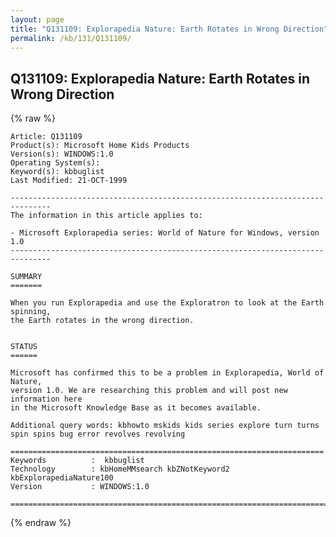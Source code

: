 ```yaml
---
layout: page
title: "Q131109: Explorapedia Nature: Earth Rotates in Wrong Direction"
permalink: /kb/131/Q131109/
---
```


## Q131109: Explorapedia Nature: Earth Rotates in Wrong Direction

{% raw %}

	Article: Q131109
	Product(s): Microsoft Home Kids Products
	Version(s): WINDOWS:1.0
	Operating System(s): 
	Keyword(s): kbbuglist
	Last Modified: 21-OCT-1999
	
	-------------------------------------------------------------------------------
	The information in this article applies to:
	
	- Microsoft Explorapedia series: World of Nature for Windows, version 1.0 
	-------------------------------------------------------------------------------
	
	SUMMARY
	=======
	
	When you run Explorapedia and use the Exploratron to look at the Earth spinning,
	the Earth rotates in the wrong direction.
	
	
	STATUS
	======
	
	Microsoft has confirmed this to be a problem in Explorapedia, World of Nature,
	version 1.0. We are researching this problem and will post new information here
	in the Microsoft Knowledge Base as it becomes available.
	
	Additional query words: kbhowto mskids kids series explore turn turns spin spins bug error revolves revolving
	
	======================================================================
	Keywords          :  kbbuglist
	Technology        : kbHomeMMsearch kbZNotKeyword2 kbExplorapediaNature100
	Version           : WINDOWS:1.0
	
	=============================================================================
	

{% endraw %}
